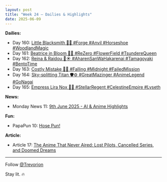 ```yaml
---
layout: post
title: "Week 24 – Dailies & Highlights"
date: 2025-06-09
---
```


**Dailies:**  
- Day 160: [Little Blacksmith 🦊🔥 #Forge #Anvil #Horseshoe #WoodlandMagic](https://x.com/Trevorion/status/1932108151526199618)
- Day 161: [Beatrice in Bloom 🌸🦋 #ReZero #FlowerField #TsundereQueen](https://x.com/Trevorion/status/1932491631670014313)
- Day 162: [Reina & Raidou 🍱☀️ #AharenSanWaHakarenai #Tamagoyaki #BentoTime](https://x.com/Trevorion/status/1932911603218870345)
- Day 163: [Costly Mistake 🖤🌙 #Falling #Midnight #FailedMission](https://x.com/Trevorion/status/1933249038423351697)
- Day 164: [Sky-splitting Titan 🛡️⚙️ #GreatMazinger #AnimeLegend #GoNagai](https://x.com/Trevorion/status/1933452970886107248)
- Day 165: [Empress Lira Nox 🌌👑 #StellarRegent #CelestineEmpire #Lyseth](https://x.com/Trevorion/status/1933930663884828964)

**News:**  
- Monday News 11: [9th June 2025 - AI & Anime Highlights](https://x.com/Trevorion/status/1932070594536739105)

**Fun:**  
- PapaPun 10: [Hose Pun!](https://x.com/Trevorion/status/1933954889257783437)

**Article:**  
- Article 17: [The Anime That Never Aired: Lost Pilots, Cancelled Series, and Doomed Dreams](https://x.com/Trevorion/status/1932836026134995072)

---
Follow [@Trevorion](https://x.com/Trevorion)

Stay lit. 🔥
